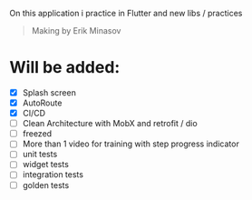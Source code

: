On this application i practice in Flutter and new libs / practices

> Making by Erik Minasov


# Will be added:
- [x]  Splash screen
- [x] AutoRoute
- [x] CI/CD
- [ ] Clean Architecture with MobX and retrofit / dio
- [ ] freezed
- [ ] More than 1 video for training with step progress indicator
- [ ] unit tests
- [ ] widget tests
- [ ] integration tests
- [ ] golden tests
